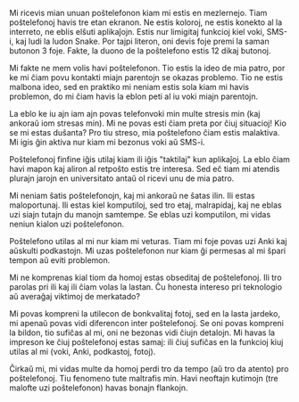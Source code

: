 Mi ricevis mian unuan poŝtelefonon kiam mi estis en mezlernejo. Tiam poŝtelefonoj havis tre etan ekranon. Ne estis koloroj, ne estis konekto al la interreto, ne eblis elŝuti aplikaĵojn. Estis nur limigitaj funkcioj kiel voki, SMS-i, kaj ludi la ludon Snake. Por tajpi literon, oni devis foje premi la saman butonon 3 foje. Fakte, la duono de la poŝtelefono estis 12 dikaj butonoj.

Mi fakte ne mem volis havi poŝtelefonon. Tio estis la ideo de mia patro, por ke mi ĉiam povu kontakti miajn parentojn se okazas problemo. Tio ne estis malbona ideo, sed en praktiko mi neniam estis sola kiam mi havis problemon, do mi ĉiam havis la eblon peti al iu voki miajn parentojn.

La eblo ke iu ajn iam ajn povas telefonvoki min multe stresis min (kaj ankoraŭ iom stresas min). Mi ne povas esti ĉiam preta por ĉiuj situacioj! Kio se mi estas duŝanta? Pro tiu streso, mia poŝtelefono ĉiam estis malaktiva. Mi igis ĝin aktiva nur kiam mi bezonus voki aŭ SMS-i.

Poŝtelefonoj finfine iĝis utilaj kiam ili iĝis "taktilaj" kun aplikaĵoj. La eblo ĉiam havi mapon kaj aliron al retpoŝto estis tre interesa. Sed eĉ tiam mi atendis plurajn jarojn en universitato antaŭ ol ricevi unu de mia patro.

Mi neniam ŝatis poŝtelefonojn, kaj mi ankoraŭ ne ŝatas ilin. Ili estas maloportunaj. Ili estas kiel komputiloj, sed tro etaj, malrapidaj, kaj ne eblas uzi siajn tutajn du manojn samtempe. Se eblas uzi komputilon, mi vidas neniun kialon uzi poŝtelefonon.

Poŝtelefono utilas al mi nur kiam mi veturas. Tiam mi foje povas uzi Anki kaj aŭskulti podkastojn. Mi uzas poŝtelefonon nur kiam ĝi permesas al mi ŝpari tempon aŭ eviti problemon.

Mi ne komprenas kial tiom da homoj estas obseditaj de poŝtelefonoj. Ili tro parolas pri ili kaj ili ĉiam volas la lastan. Ĉu honesta intereso pri teknologio aŭ averaĝaj viktimoj de merkatado?

Mi povas kompreni la utilecon de bonkvalitaj fotoj, sed en la lasta jardeko, mi apenaŭ povas vidi diferencon inter poŝtelefonoj. Se oni povas kompreni la bildon, tio sufiĉas al mi, oni ne bezonas vidi ĉiujn detalojn. Mi havas la impreson ke ĉiuj poŝtelefonoj estas samaj: ili ĉiuj sufiĉas en la funkcioj kiuj utilas al mi (voki, Anki, podkastoj, fotoj).

Ĉirkaŭ mi, mi vidas multe da homoj perdi tro da tempo (aŭ tro da atento) pro poŝtelefonoj. Tiu fenomeno tute maltrafis min. Havi neoftajn kutimojn (tre malofte uzi poŝtelefonon) havas bonajn flankojn.
